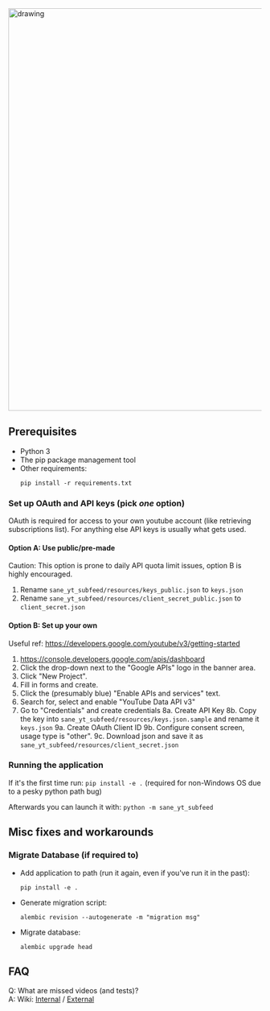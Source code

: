 <img src="https://img.bluabk.net/python_2018-07-28_19-10-08.png" alt="drawing" width="800px"/>

## Prerequisites

*   Python 3
*   The pip package management tool
*   Other requirements:
    ```
    pip install -r requirements.txt

### Set up OAuth and API keys (pick _one_ option)
OAuth is required for access to your own youtube account (like retrieving subscriptions list). 
For anything else API keys is usually what gets used.

#### Option A: Use public/pre-made
Caution: This option is prone to daily API quota limit issues, option B is highly encouraged.
1. Rename `sane_yt_subfeed/resources/keys_public.json` to `keys.json`
2. Rename `sane_yt_subfeed/resources/client_secret_public.json` to `client_secret.json`

#### Option B: Set up your own
Useful ref: https://developers.google.com/youtube/v3/getting-started

1. https://console.developers.google.com/apis/dashboard
2. Click the drop-down next to the "Google APIs" logo in the banner area.
3. Click "New Project".
4. Fill in forms and create.
5. Click the (presumably blue) "Enable APIs and services" text.
6. Search for, select and enable "YouTube Data API v3"
7. Go to "Credentials" and create credentials
8a. Create API Key
8b. Copy the key into `sane_yt_subfeed/resources/keys.json.sample` and rename it `keys.json`
9a. Create OAuth Client ID
9b. Configure consent screen, usage type is "other".
9c. Download json and save it as `sane_yt_subfeed/resources/client_secret.json` 

### Running the application
If it's the first time run: `pip install -e .` (required for non-Windows OS due to a pesky python path bug) <br/>

Afterwards you can launch it with: `python -m sane_yt_subfeed`

## Misc fixes and workarounds

### Migrate Database (if required to)
*   Add application to path (run it again, even if you've run it in the past):
    ```
    pip install -e .
    ```
    
*   Generate migration script:
    ```
    alembic revision --autogenerate -m "migration msg"
    ```
    
*   Migrate database:
    ```
    alembic upgrade head
    ```

## FAQ

Q: What are missed videos (and tests)? <br/>
A: Wiki: [Internal](https://git.vpn/BluABK/sane-yt-subfeed/wikis/Missed-videos-(and-tests)) / [External](https://git.blucoders.net/BluABK/sane-yt-subfeed/wikis/Missed-videos-(and-tests))